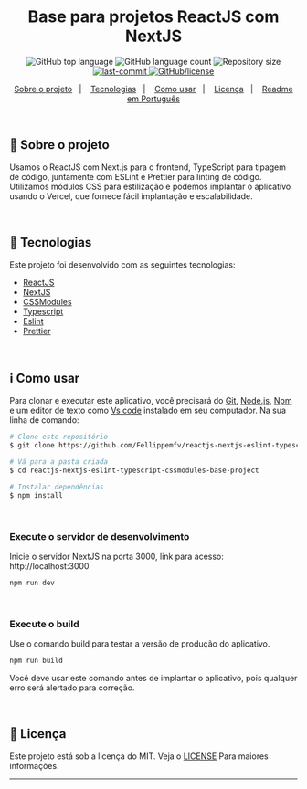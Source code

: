 <h1 align="center">Base para projetos ReactJS com NextJS</h1>

<p align="center">
  <img alt="GitHub top language" src="https://img.shields.io/github/languages/top/Fellippemfv/reactjs-nextjs-eslint-typescript-cssmodules-base-project">

  <img alt="GitHub language count" src="https://img.shields.io/github/languages/count/Fellippemfv/reactjs-nextjs-eslint-typescript-cssmodules-base-project?color=red">

  <img alt="Repository size" src="https://img.shields.io/github/repo-size/Fellippemfv/reactjs-nextjs-eslint-typescript-cssmodules-base-project?color=yellow">

  <a href="https://github.com/Fellippemfv/reactjs-nextjs-eslint-typescript-cssmodules-base-project/commits/master">
   <img alt="last-commit" src="https://img.shields.io/github/last-commit/Fellippemfv/reactjs-nextjs-eslint-typescript-cssmodules-base-project">
  </a>

  <a href="https://github.com/Fellippemfv/reactjs-nextjs-eslint-typescript-cssmodules-base-project/blob/master/LICENSE.md">
   <img alt="GitHub/license" src="https://img.shields.io/github/license/Fellippemfv/reactjs-nextjs-eslint-typescript-cssmodules-base-project">
  </a>


</p>

<p align="center">
  <a href="#round_pushpin-sobre-o-projeto">Sobre o projeto</a>&nbsp;&nbsp;&nbsp;|&nbsp;&nbsp;&nbsp;
  <a href="#rocket-tecnologias">Tecnologias</a>&nbsp;&nbsp;&nbsp;|&nbsp;&nbsp;&nbsp;
  <a href="#information_source-como-usar">Como usar</a>&nbsp;&nbsp;&nbsp;|&nbsp;&nbsp;&nbsp;
  <a href="#memo-licença">Licença</a>&nbsp;&nbsp;&nbsp;|&nbsp;&nbsp;&nbsp;
  <a href="/docs/readme_pt-BR.md">Readme em Português</a>
</p>

<br>

## :round_pushpin: Sobre o projeto

Usamos o ReactJS com Next.js para o frontend, TypeScript para tipagem de código, juntamente com ESLint e Prettier para linting de código. Utilizamos módulos CSS para estilização e podemos implantar o aplicativo usando o Vercel, que fornece fácil implantação e escalabilidade.

<br>

## :rocket: Tecnologias

Este projeto foi desenvolvido com as seguintes tecnologias:
- [ReactJS](https://legacy.reactjs.org/docs/getting-started.html)
- [NextJS](https://nextjs.org/docs)
- [CSSModules](https://github.com/css-modules/css-modules)
- [Typescript](https://www.typescriptlang.org/docs/)
- [Eslint](https://eslint.org/docs/latest/)
- [Prettier](https://prettier.io/docs/en/options.html)

<br>

## :information_source: Como usar

Para clonar e executar este aplicativo, você precisará do [Git](https://git-scm.com), [Node.js](https://nodejs.org/en/), [Npm](https://www.npmjs.com/) e um editor de texto como [Vs code](https://code.visualstudio.com/) instalado em seu computador. Na sua linha de comando:

```bash
# Clone este repositório
$ git clone https://github.com/Fellippemfv/reactjs-nextjs-eslint-typescript-cssmodules-base-project.git

# Vá para a pasta criada
$ cd reactjs-nextjs-eslint-typescript-cssmodules-base-project

# Instalar dependências
$ npm install
```

<br>

### Execute o servidor de desenvolvimento
Inicie o servidor NextJS na porta 3000, link para acesso: http://localhost:3000

```bash
npm run dev
```

<br>

### Execute o build

Use o comando build para testar a versão de produção do aplicativo.
```bash
npm run build
```
Você deve usar este comando antes de implantar o aplicativo, pois qualquer erro será alertado para correção.

<br>

## :memo: Licença

Este projeto está sob a licença do MIT. Veja o [LICENSE](https://github.com/Fellippemfv/reactjs-nextjs-eslint-typescript-cssmodules-base-project/blob/master/LICENSE.md) Para maiores informações.

---
